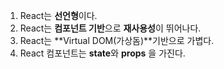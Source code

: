 01. React는 **선언형**이다.  
02. React는 **컴포넌트 기반**으로 **재사용성**이 뛰어나다.  
03. React는 **Virtual DOM(가상돔)**기반으로 가볍다.  
04. React 컴포넌트는 **state**와 **props** 을 가진다.